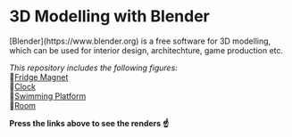 <h1>3D Modelling with Blender</h1>

<p>[Blender](https://www.blender.org) is a free software for 3D modelling, which can be used for interior design, architechture, game production etc.</p>

*This repository includes the following figures:*<br>
:bug:[Fridge Magnet](https://raw.githubusercontent.com/ekaterinadvolkova/3D-Modelling-with-Bledner/main/Fridge_Magnet/fridge%20magnet%20final%20version.png)<br>
:bug:[Clock](https://raw.githubusercontent.com/ekaterinadvolkova/3D-Modelling-with-Bledner/main/Clock/watch.png)<br>
:bug:[Swimming Platform](https://raw.githubusercontent.com/ekaterinadvolkova/3D-Modelling-with-Bledner/main/Swimming_Platform/Three-way%20render%201.1.png)<br>
:bug:[Room](https://raw.githubusercontent.com/ekaterinadvolkova/3D-Modelling-with-Bledner/main/Room/rendered.png)

**Press the links above to see the renders :point_up:**
